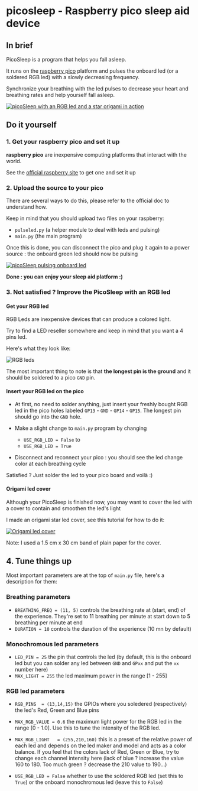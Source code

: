 # picosleep - Raspberry pico sleep aid device

## In brief
PicoSleep is a program that helps you fall asleep.

It runs on the [raspberry pico](https://www.raspberrypi.org/products/raspberry-pi-pico/) platform and pulses the onboard led (or a soldered RGB led) with a slowly decreasing frequency.

Synchronize your breathing with the led pulses to decrease your heart and breathing rates and help yourself fall asleep.

[![picoSleep with an RGB led and a star origami in action](https://img.youtube.com/vi/jH4l7bzbc8k/0.jpg)](https://youtu.be/jH4l7bzbc8k)

## Do it yourself

### 1. Get your raspberry pico and set it up
**raspberry pico** are inexpensive computing platforms that interact with the world.

See the [official raspberry site](https://www.raspberrypi.org/products/raspberry-pi-pico/) to get one and set it up

### 2. Upload the source to your pico
There are several ways to do this, please refer to the official doc to understand how.

Keep in mind that you should upload two files on your raspberry:
- `pulseled.py` (a helper module to deal with leds and pulsing)
- `main.py` (the main program)

Once this is done, you can disconnect the pico and plug it again to a power source : the onboard green led should now be pulsing

[![picoSleep pulsing onboard led](https://img.youtube.com/vi/Mms6qdON9Jg/0.jpg)](https://youtu.be/Mms6qdON9Jg)

**Done : you can enjoy your sleep aid platform :)**

### 3. Not satisfied ? Improve the PicoSleep with an RGB led

#### Get your RGB led

RGB Leds are inexpensive devices that can produce a colored light.

Try to find a LED reseller somewhere and keep in mind that you want a 4 pins led.

Here's what they look like:

![RGB leds](https://images-na.ssl-images-amazon.com/images/I/51HtFIKx3jL._AC_.jpg)

The most important thing to note is that **the longest pin is the ground** and it should be soldered to a pico `GND` pin.

#### Insert your RGB led on the pico

- At first, no need to solder anything, just insert your freshly bought RGB led in the pico holes labeled `GP13` - `GND` - `GP14` - `GP15`. The longest pin should go into the `GND` hole.

- Make a slight change to `main.py` program by changing
  - `USE_RGB_LED = False`
  to
  - `USE_RGB_LED = True`

- Disconnect and reconnect your pico : you should see the led change color at each breathing cycle

Satisfied ? Just solder the led to your pico board and voilà :)

#### Origami led cover
Although your PicoSleep is finished now, you may want to cover the led with a cover to contain and smoothen the led's light

I made an origami star led cover, see this tutorial for how to do it: 

[![Origami led cover](https://img.youtube.com/vi/RntZNBrfrQo/0.jpg)](https://youtu.be/RntZNBrfrQo)

Note: I used a 1.5 cm x 30 cm band of plain paper for the cover.

## 4. Tune things up

Most important parameters are at the top of `main.py` file, here's a description for them:

### Breathing parameters

- `BREATHING_FREQ = (11, 5)` controls the breathing rate at (start, end) of the experience. They're set to 11 breathing per minute at start down to 5 breathing per minute at end
- `DURATION = 10` controls the duration of the experience (10 mn by default)

### Monochromous led parameters

- `LED_PIN = 25` the pin that controls the led (by default, this is the onboard led but you can solder any led between `GND` and `GPxx` and put the `xx` number here)
- `MAX_LIGHT = 255` the led maximum power in the range [1 - 255]

### RGB led parameters

- `RGB_PINS  = (13,14,15)` the GPIOs where you soledered (respectively) the led's Red, Green and Blue pins
- `MAX_RGB_VALUE = 0.6` the maximum light power for the RGB led in the range [0 - 1.0]. Use this to tune the intensity of the RGB led.
- `MAX_RGB_LIGHT   = (255,210,160)` this is a preset of the relative power of each led and depends on the led maker and model and acts as a color balance. If you feel that the colors lack of Red, Green or Blue, try to change each channel intensity here (lack of blue ? increase the value 160 to 180. Too much green ? decrease the 210 value to 190...)

- `USE_RGB_LED = False` whether to use the soldered RGB led (set this to `True`) or the onboard monochromous led (leave this to `False`)





